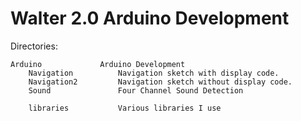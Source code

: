 Walter 2.0 Arduino Development
==============================

Directories:

	Arduino				Arduino Development
		Navigation			Navigation sketch with display code.
		Navigation2			Navigation sketch without display code.
		Sound				Four Channel Sound Detection

		libraries			Various libraries I use
